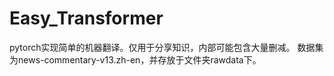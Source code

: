 # Easy_Transformer
pytorch实现简单的机器翻译。仅用于分享知识，内部可能包含大量删减。
数据集为news-commentary-v13.zh-en，并存放于文件夹rawdata下。

